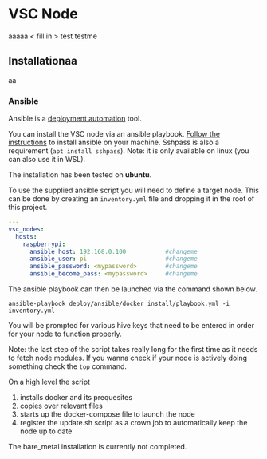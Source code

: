 # VSC Node
aaaaa
< fill in >
test
testme
## Installationaa
aa
### Ansible

Ansible is a [deployment automation](https://opensource.com/resources/what-ansible) tool.

You can install the VSC node via an ansible playbook. [Follow the instructions](https://docs.ansible.com/ansible/latest/installation_guide/intro_installation.html#pip-install) to install ansible on your machine. Sshpass is also a requirement (`apt install sshpass`). Note: it is only available on linux (you can also use it in WSL).

The installation has been tested on **ubuntu**.

To use the supplied ansible script you will need to define a target node. This can be done by creating an `inventory.yml` file and dropping it in the root of this project. 
```yml
---
vsc_nodes:
  hosts:
    raspberrypi:
      ansible_host: 192.168.0.100           #changeme
      ansible_user: pi                      #changeme
      ansible_password: <mypassword>        #changeme
      ansible_become_pass: <mypassword>     #changeme

```

The ansible playbook can then be launched via the command shown below.

`ansible-playbook deploy/ansible/docker_install/playbook.yml -i inventory.yml`

You will be prompted for various hive keys that need to be entered in order for your node to function properly. 

Note: the last step of the script takes really long for the first time as it needs to fetch node modules. If you wanna check if your node is actively doing something check the `top` command.

On a high level the script 

1. installs docker and its prequesites
1. copies over relevant files
1. starts up the docker-compose file to launch the node
1. register the update.sh script as a crown job to automatically keep the node up to date

The bare_metal installation is currently not completed.



